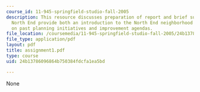 ```yaml
---
course_id: 11-945-springfield-studio-fall-2005
description: This resource discusses preparation of report and brief summary  on the
  North End provide both an introduction to the North End neighborhood and background
  on past planning initiatives and improvement agendas.
file_location: /coursemedia/11-945-springfield-studio-fall-2005/24b13786096864b750384fdcfa1ea5bd_assignment1.pdf
file_type: application/pdf
layout: pdf
title: assignment1.pdf
type: course
uid: 24b13786096864b750384fdcfa1ea5bd

---
```

None